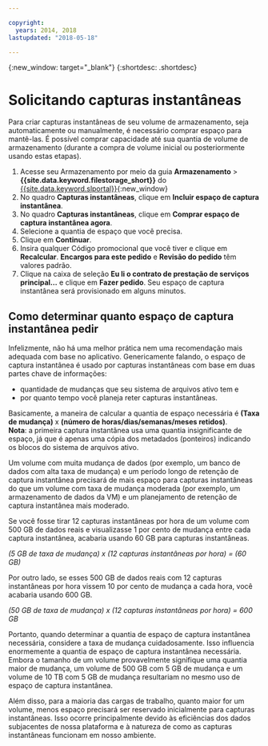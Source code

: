 ```yaml
---

copyright:
  years: 2014, 2018
lastupdated: "2018-05-18"

---
```

{:new_window: target="_blank"}
{:shortdesc: .shortdesc}

# Solicitando capturas instantâneas

Para criar capturas instantâneas de seu volume de armazenamento, seja automaticamente ou manualmente, é necessário comprar espaço para mantê-las. É possível comprar capacidade até sua quantia de volume de armazenamento (durante a compra de volume inicial ou posteriormente usando estas etapas).

1. Acesse seu Armazenamento por meio da guia **Armazenamento** > **{{site.data.keyword.filestorage_short}}** do [{{site.data.keyword.slportal}}](https://control.softlayer.com/){:new_window}
2. No quadro **Capturas instantâneas**, clique em **Incluir espaço de captura instantânea**.
3. No quadro **Capturas instantâneas**, clique em **Comprar espaço de captura instantânea agora**.
3. Selecione a quantia de espaço que você precisa.
4. Clique em **Continuar**.
5. Insira qualquer Código promocional que você tiver e clique em **Recalcular**. **Encargos para este pedido** e **Revisão do pedido** têm valores padrão.
6. Clique na caixa de seleção **Eu li o contrato de prestação de serviços principal…** e clique em **Fazer pedido**. Seu espaço de captura instantânea será provisionado em alguns minutos.

## Como determinar quanto espaço de captura instantânea pedir

Infelizmente, não há uma melhor prática nem uma recomendação mais adequada com base no aplicativo. Genericamente falando, o espaço de captura instantânea é usado por capturas instantâneas com base em duas partes chave de informações:
- quantidade de mudanças que seu sistema de arquivos ativo tem e 
- por quanto tempo você planeja reter capturas instantâneas.  

Basicamente, a maneira de calcular a quantia de espaço necessária é **(Taxa de
mudança)** x **(número de horas/dias/semanas/meses retidos)**.  
**Nota**: a primeira captura instantânea usa uma quantia insignificante de espaço, já que é apenas uma cópia dos metadados (ponteiros) indicando os blocos do sistema de arquivos ativo. 

Um volume com muita mudança de dados (por exemplo, um banco de dados com alta taxa de mudança) e um período longo de retenção de captura instantânea precisará de mais espaço para capturas instantâneas do que um volume com taxa de mudança moderada (por exemplo, um armazenamento de dados da VM) e um planejamento de retenção de captura instantânea mais moderado. 

Se você fosse tirar 12 capturas instantâneas por hora de um volume com 500 GB de dados reais e visualizasse 1 por cento de mudança entre cada captura instantânea, acabaria usando 60 GB para capturas instantâneas.

*(5 GB de taxa de mudança) x (12 capturas instantâneas por hora) = (60 GB)*

Por outro lado, se esses 500 GB de dados reais com 12 capturas instantâneas por hora vissem 10 por cento de mudança a cada hora, você acabaria usando 600 GB.

*(50 GB de taxa de mudança) x (12 capturas instantâneas por hora) = 600 GB*

Portanto, quando determinar a quantia de espaço de captura instantânea necessária, considere a taxa
de mudança cuidadosamente. Isso influencia enormemente a quantia de espaço de captura instantânea necessária.  Embora o tamanho de um volume provavelmente signifique uma quantia maior de mudança, um volume de 500 GB com 5 GB de mudança e um volume de 10 TB com 5 GB de mudança resultariam no mesmo uso de espaço de captura instantânea.

Além disso, para a maioria das cargas de trabalho, quanto maior for um volume, menos espaço precisará
ser reservado inicialmente para capturas instantâneas.  Isso ocorre principalmente devido às eficiências dos dados subjacentes de nossa plataforma e à natureza de como as capturas instantâneas funcionam em nosso ambiente.


